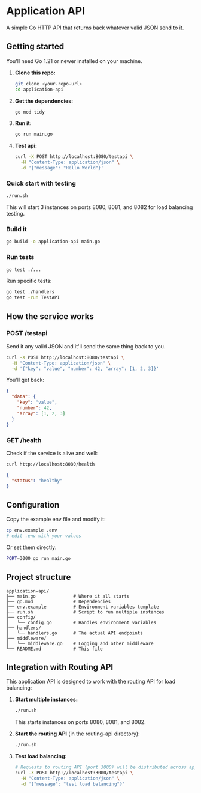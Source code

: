 # Application API

A simple Go HTTP API that returns back whatever valid JSON send to it. 

## Getting started

You'll need Go 1.21 or newer installed on your machine.

1. **Clone this repo:**
   ```bash
   git clone <your-repo-url>
   cd application-api
   ```

2. **Get the dependencies:**
   ```bash
   go mod tidy
   ```

3. **Run it:**
   ```bash
   go run main.go
   ```

4. **Test api:**
   ```bash
   curl -X POST http://localhost:8080/testapi \
     -H "Content-Type: application/json" \
     -d '{"message": "Hello World"}'
   ```

### Quick start with testing
```bash
./run.sh
```

This will start 3 instances on ports 8080, 8081, and 8082 for load balancing testing.

### Build it
```bash
go build -o application-api main.go
```

### Run tests
```bash
go test ./...
```

Run specific tests:
```bash
go test ./handlers   
go test -run TestAPI
```

## How the service works

### POST /testapi

Send it any valid JSON and it'll send the same thing back to you.

```bash
curl -X POST http://localhost:8080/testapi \
  -H "Content-Type: application/json" \
  -d '{"key": "value", "number": 42, "array": [1, 2, 3]}'
```

You'll get back:
```json
{
  "data": {
    "key": "value",
    "number": 42,
    "array": [1, 2, 3]
  }
}
```

### GET /health

Check if the service is alive and well:

```bash
curl http://localhost:8080/health
```

```json
{
  "status": "healthy"
}
```

## Configuration
Copy the example env file and modify it:
```bash
cp env.example .env
# edit .env with your values
```

Or set them directly:
```bash
PORT=3000 go run main.go
```

## Project structure

```
application-api/
├── main.go              # Where it all starts
├── go.mod               # Dependencies
├── env.example          # Environment variables template
├── run.sh               # Script to run multiple instances
├── config/
│   └── config.go        # Handles environment variables
├── handlers/
│   └── handlers.go      # The actual API endpoints
├── middleware/
│   └── middleware.go    # Logging and other middleware
└── README.md            # This file
```

## Integration with Routing API

This application API is designed to work with the routing API for load balancing:

1. **Start multiple instances:**
   ```bash
   ./run.sh
   ```
   This starts instances on ports 8080, 8081, and 8082.

2. **Start the routing API** (in the routing-api directory):
   ```bash
   ./run.sh
   ```

3. **Test load balancing:**
   ```bash
   # Requests to routing API (port 3000) will be distributed across application APIs
   curl -X POST http://localhost:3000/testapi \
     -H "Content-Type: application/json" \
     -d '{"message": "test load balancing"}'
   ```